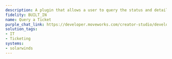 ```yaml
---
description: A plugin that allows a user to query the status and details of a ticket.
fidelity: BUILT_IN
name: Query a Ticket
purple_chat_link: https://developer.moveworks.com/creator-studio/developer-tools/purple-chat/?conversation=%7B%22startTimestamp%22%3A%2211%3A43+AM%22%2C%22messages%22%3A%5B%7B%22parts%22%3A%5B%7B%22richText%22%3A%22Hey%2C+SolarWinds+Assistant%2C+can+you+check+the+status+of+my+ticket+%2345678%3F%22%7D%5D%2C%22role%22%3A%22user%22%7D%2C%7B%22parts%22%3A%5B%7B%22richText%22%3A%22Sure%21+Ticket+%3Cb%3E%2345678%3C%2Fb%3E+is+currently+in+%27%3Cb%3EIn+Progress%3C%2Fb%3E%27+status+and+assigned+to+%3Cb%3EJohn+Doe+%28IT+Support%29.%3C%2Fb%3E+The+last+update+was%3A%5Cn%27Working+on+troubleshooting+the+network+issue.+ETA+for+resolution%3A+2+hours.%27%22%7D%5D%2C%22role%22%3A%22assistant%22%7D%5D%7D
solution_tags:
- IT
- Ticketing
systems:
- solarwinds
---
```

